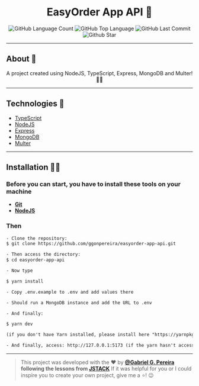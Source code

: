 <h4 align="center">
 <h1 align="center">EasyOrder App API 🤗</h1>
</h4>
<p align="center">
  <img alt="GitHub Language Count" src="https://img.shields.io/github/languages/count/ggonpereira/easyorder-app-api" />
  <img alt="GitHub Top Language" src="https://img.shields.io/github/languages/top/ggonpereira/easyorder-app-api" />
  <img alt="GitHub Last Commit" src="https://img.shields.io/github/last-commit/ggonpereira/easyorder-app-api" />
  <img alt="Github Star" src="https://img.shields.io/github/stars/ggonpereira/easyorder-app-api?style=social" />
</p>

---

<h2>About 📝</h2>

<p align="center">A project created using NodeJS, TypeScript, Express, MongoDB and Multer! 👊🏼</p>

---

<h2>Technologies 🚀</h2>

- [TypeScript](https://www.typescriptlang.org/)
- [NodeJS](https://nodejs.org/)
- [Express](https://expressjs.com/)
- [MongoDB](https://www.mongodb.com/)
- [Multer](https://github.com/expressjs/multer/)

---

<h2>Installation 👨‍💻</h2>

### Before you can start, you have to install these tools on your machine

- <b>[Git](https://git-scm.com)</b>
- <b>[NodeJS](https://nodejs.org/)</b>

### Then

```txt
- Clone the repository:
$ git clone https://github.com/ggonpereira/easyorder-app-api.git

- Then access the directory:
$ cd easyorder-app-api

- Now type

$ yarn install

- Copy .env.example to .env and add values there

- Should run a MongoDB instance and add the URL to .env

- And finally:

$ yarn dev

(if you don't have Yarn installed, please install here "https://yarnpkg.com/")

- And finally, access: http://127.0.0.1:5173 (if the yarn hasn't accessed to you)
```

---

> This project was developed with the ❤️ by **[@Gabriel G. Pereira](https://www.linkedin.com/in/gabriel-gonçalves-pereira/) following the lessons from [JSTACK](https://jstack.com.br/)**
> If it was helpful for you or I could inspire you to create your own project, give me a ⭐! 😉
